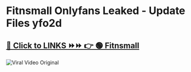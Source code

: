 
 # Fitnsmall Onlyfans Leaked - Update Files yfo2d

## <h2><a href="https://clipsfans.com/Fitnsmall&ref=git">🔗 Click to LINKS ⏩⏩ 👉 🟢 Fitnsmall </a></h2>

<a href="https://clipsfans.com/Fitnsmall&ref=git" rel="nofollow" data-target="animated-image.originalLink"><img src="https://i.ibb.co.com/xMMVF88/686577567.gif" alt="Viral Video Original" style="max-width: 100%; display: inline-block;" data-target="animated-image.originalImage"></a>

